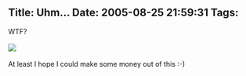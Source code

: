 Title: Uhm...
Date: 2005-08-25 21:59:31
Tags: 
---
WTF?<br/><br/><img vspace="0" hspace="0" border="0" src="http://www.cyborgname.com/webimages/chi2-DAMOG.png"/><br/><br/>
At least I hope I could make some money out of this :-)<br/><br/><br/>
